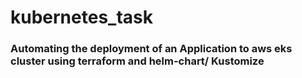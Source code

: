 # kubernetes_task

### Automating the deployment of an Application to aws eks cluster using terraform and helm-chart/ Kustomize
